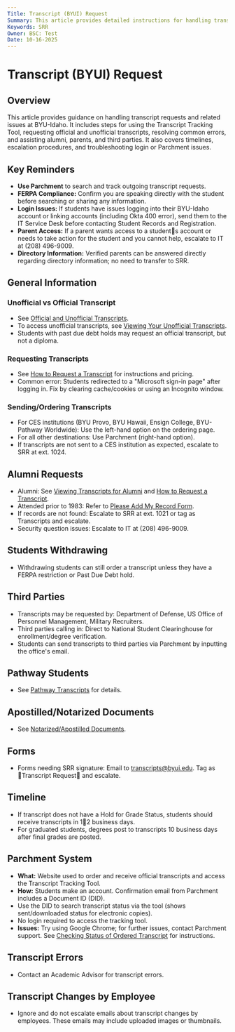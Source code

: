 ```yaml
--- 
Title: Transcript (BYUI) Request   
Summary: This article provides detailed instructions for handling transcript requests at BYU-Idaho, including official and unofficial transcript requests, troubleshooting common issues, and guidance for alumni, parents, and third parties. It is intended for staff and support personnel assisting students, alumni, and external parties with transcript-related needs. Key topics include use of the Parchment system, escalation procedures, timeline expectations, and special cases like FERPA restrictions and apostilled documents.   
Keywords: SRR   
Owner: BSC: Test  
Date: 10-16-2025 
---  
```


# Transcript (BYUI) Request

## Overview
This article provides guidance on handling transcript requests and related issues at BYU-Idaho. It includes steps for using the Transcript Tracking Tool, requesting official and unofficial transcripts, resolving common errors, and assisting alumni, parents, and third parties. It also covers timelines, escalation procedures, and troubleshooting login or Parchment issues.

## Key Reminders
- **Use Parchment** to search and track outgoing transcript requests.
- **FERPA Compliance:** Confirm you are speaking directly with the student before searching or sharing any information.
- **Login Issues:** If students have issues logging into their BYU-Idaho account or linking accounts (including Okta 400 error), send them to the IT Service Desk before contacting Student Records and Registration.
- **Parent Access:** If a parent wants access to a students account or needs to take action for the student and you cannot help, escalate to IT at (208) 496-9009.
- **Directory Information:** Verified parents can be answered directly regarding directory information; no need to transfer to SRR.

## General Information
### Unofficial vs Official Transcript
- See [Official and Unofficial Transcripts](#).
- To access unofficial transcripts, see [Viewing Your Unofficial Transcripts](#).
- Students with past due debt holds may request an official transcript, but not a diploma.

### Requesting Transcripts
- See [How to Request a Transcript](#) for instructions and pricing.
- Common error: Students redirected to a "Microsoft sign-in page" after logging in. Fix by clearing cache/cookies or using an Incognito window.

### Sending/Ordering Transcripts
- For CES institutions (BYU Provo, BYU Hawaii, Ensign College, BYU-Pathway Worldwide): Use the left-hand option on the ordering page.
- For all other destinations: Use Parchment (right-hand option).
- If transcripts are not sent to a CES institution as expected, escalate to SRR at ext. 1024.

## Alumni Requests
- Alumni: See [Viewing Transcripts for Alumni](#) and [How to Request a Transcript](#).
- Attended prior to 1983: Refer to [Please Add My Record Form](#).
- If records are not found: Escalate to SRR at ext. 1021 or tag as Transcripts and escalate.
- Security question issues: Escalate to IT at (208) 496-9009.

## Students Withdrawing
- Withdrawing students can still order a transcript unless they have a FERPA restriction or Past Due Debt hold.

## Third Parties
- Transcripts may be requested by: Department of Defense, US Office of Personnel Management, Military Recruiters.
- Third parties calling in: Direct to National Student Clearinghouse for enrollment/degree verification.
- Students can send transcripts to third parties via Parchment by inputting the office's email.

## Pathway Students
- See [Pathway Transcripts](#) for details.

## Apostilled/Notarized Documents
- See [Notarized/Apostilled Documents](#).

## Forms
- Forms needing SRR signature: Email to transcripts@byui.edu. Tag as Transcript Request and escalate.

## Timeline
- If transcript does not have a Hold for Grade Status, students should receive transcripts in 12 business days.
- For graduated students, degrees post to transcripts 10 business days after final grades are posted.

## Parchment System
- **What:** Website used to order and receive official transcripts and access the Transcript Tracking Tool.
- **How:** Students make an account. Confirmation email from Parchment includes a Document ID (DID).
- Use the DID to search transcript status via the tool (shows sent/downloaded status for electronic copies).
- No login required to access the tracking tool.
- **Issues:** Try using Google Chrome; for further issues, contact Parchment support. See [Checking Status of Ordered Transcript](#) for instructions.

## Transcript Errors
- Contact an Academic Advisor for transcript errors.

## Transcript Changes by Employee
- Ignore and do not escalate emails about transcript changes by employees. These emails may include uploaded images or thumbnails.
